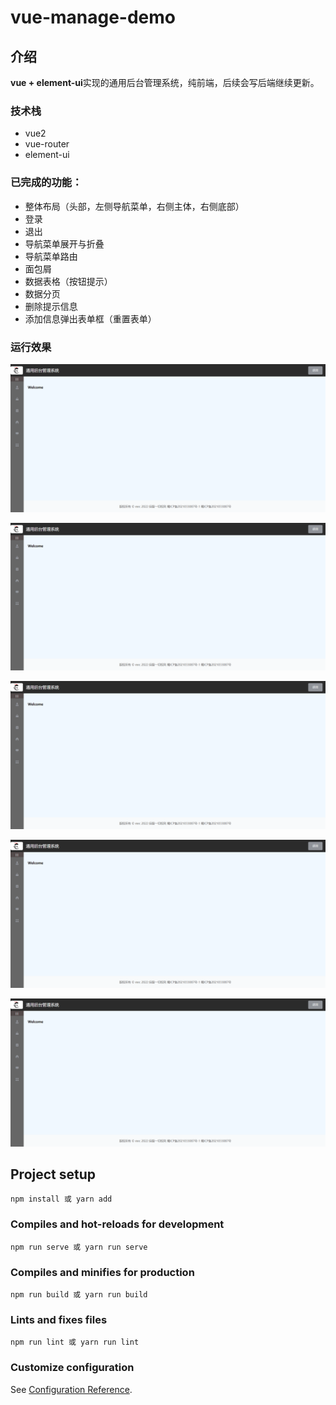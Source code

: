 # vue-manage-demo

## 介绍

**vue + element-ui**实现的通用后台管理系统，纯前端，后续会写后端继续更新。

### 技术栈

* vue2
* vue-router
* element-ui

### 已完成的功能：

* 整体布局（头部，左侧导航菜单，右侧主体，右侧底部）
* 登录
* 退出
* 导航菜单展开与折叠
* 导航菜单路由
* 面包屑
* 数据表格（按钮提示）
* 数据分页
* 删除提示信息
* 添加信息弹出表单框（重置表单）

### 运行效果

![输入图片说明](src/assets/effectScreenshot/image.png)

![输入图片说明](src/assets/effectScreenshot/image.png)

![输入图片说明](src/assets/effectScreenshot/image.png)

![输入图片说明](src/assets/effectScreenshot/image.png)

![输入图片说明](src/assets/effectScreenshot/image.png)

## Project setup

```
npm install 或 yarn add
```

### Compiles and hot-reloads for development
```
npm run serve 或 yarn run serve
```

### Compiles and minifies for production
```
npm run build 或 yarn run build
```

### Lints and fixes files
```
npm run lint 或 yarn run lint
```

### Customize configuration
See [Configuration Reference](https://cli.vuejs.org/config/).
